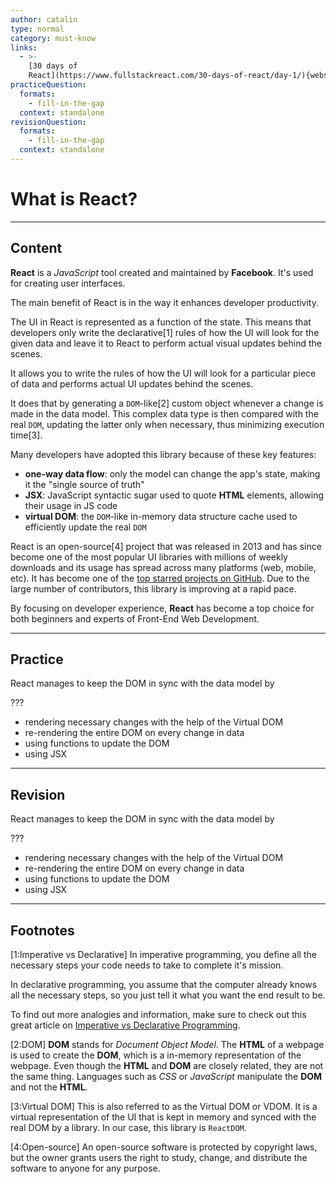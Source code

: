 ```yaml
---
author: catalin
type: normal
category: must-know
links:
  - >-
    [30 days of
    React](https://www.fullstackreact.com/30-days-of-react/day-1/){website}
practiceQuestion:
  formats:
    - fill-in-the-gap
  context: standalone
revisionQuestion:
  formats:
    - fill-in-the-gap
  context: standalone
---
```


# What is React?


---

## Content

**React** is a *JavaScript* tool created and maintained by **Facebook**. It's used for creating user interfaces.

The main benefit of React is in the way it enhances developer productivity. 

The UI in React is represented as a function of the state. This means that developers only write the declarative[1] rules of how the UI will look for the given data and leave it to React to perform actual visual updates behind the scenes.

It allows you to write the rules of how the UI will look for a particular piece of data and performs actual UI updates behind the scenes. 

It does that by generating a `DOM`-like[2] custom object whenever a change is made in the data model. This complex data type is then compared with the real `DOM`, updating the latter only when necessary, thus minimizing execution time[3].

Many developers have adopted this library because of these key features:

- **one-way data flow**: only the model can change the app's state, making it the "single source of truth"
- **JSX**: JavaScript syntactic sugar used to quote **HTML** elements, allowing their usage in JS code
- **virtual DOM**: the `DOM`-like in-memory data structure cache used to efficiently update the real `DOM`

React is an open-source[4] project that was released in 2013 and has since become one of the most popular UI libraries with millions of weekly downloads and its usage has spread across many platforms (web, mobile, etc). It has become one of the [top starred projects on GitHub](https://github.com/search?q=stars%3A%3E100&s=stars&type=Repositories). Due to the large number of contributors, this library is improving at a rapid pace.

By focusing on developer experience, **React** has become a top choice for both beginners and experts of Front-End Web Development.


---

## Practice

React manages to keep the DOM in sync with the data model by

???

- rendering necessary changes with the help of the Virtual DOM
- re-rendering the entire DOM on every change in data
- using functions to update the DOM
- using JSX


---

## Revision

React manages to keep the DOM in sync with the data model by

???

- rendering necessary changes with the help of the Virtual DOM
- re-rendering the entire DOM on every change in data
- using functions to update the DOM
- using JSX


---

## Footnotes

[1:Imperative vs Declarative]
In imperative programming, you define all the necessary steps your code needs to take to complete it's mission. 

In declarative programming, you assume that the computer already knows all the necessary steps, so you just tell it what you want the end result to be. 

To find out more analogies and information, make sure to check out this great article on [Imperative vs Declarative Programming](https://tylermcginnis.com/imperative-vs-declarative-programming/).

[2:DOM]
**DOM** stands for *Document Object Model*.
The **HTML** of a webpage is used to create the **DOM**, which is a in-memory representation of the webpage.
Even though the **HTML** and **DOM** are closely related, they are not the same thing.
Languages such as *CSS* or *JavaScript* manipulate the **DOM** and not the **HTML**.

[3:Virtual DOM]
This is also referred to as the Virtual DOM or VDOM. It is a virtual representation of the UI that is kept in memory and synced with the real DOM by a library. In our case, this library is `ReactDOM`.

[4:Open-source]
An open-source software is protected by copyright laws, but the owner grants users the right to study, change, and distribute the software to anyone for any purpose.
